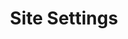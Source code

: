 ---
title: Site Settings
siteTitle: Project Boilerplate
siteDescription: A boilerplate for new projects
postsPerPage: 2
---